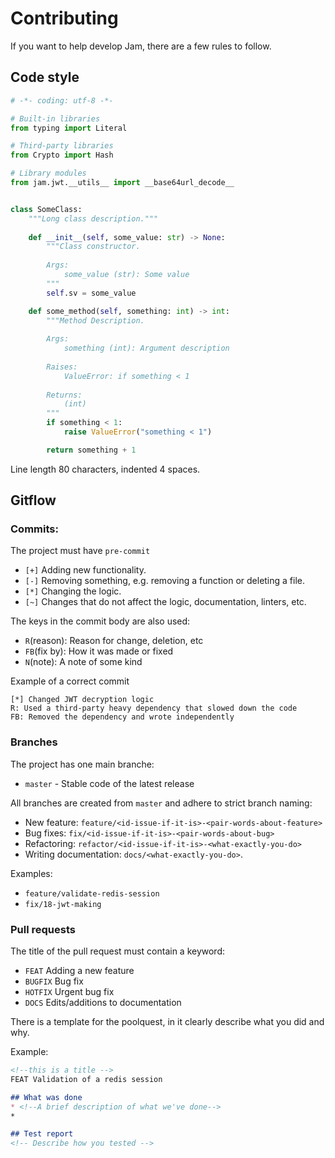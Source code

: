 # Contributing

If you want to help develop Jam, there are a few rules to follow.

## Code style
```python
# -*- coding: utf-8 -*-

# Built-in libraries
from typing import Literal

# Third-party libraries
from Crypto import Hash

# Library modules
from jam.jwt.__utils__ import __base64url_decode__


class SomeClass:
    """Long class description."""
    
    def __init__(self, some_value: str) -> None:
        """Class constructor.
        
        Args:
            some_value (str): Some value
        """
        self.sv = some_value

    def some_method(self, something: int) -> int:
        """Method Description.
        
        Args:
            something (int): Argument description
        
        Raises:
            ValueError: if something < 1
            
        Returns:
            (int)
        """
        if something < 1:
            raise ValueError("something < 1")

        return something + 1
```
Line length 80 characters, indented 4 spaces.

## Gitflow

### Commits:

The project must have `pre-commit`

* `[+]` Adding new functionality.
* `[-]` Removing something, e.g. removing a function or deleting a file.
* `[*]` Changing the logic.
* `[~]` Changes that do not affect the logic, documentation, linters, etc.

The keys in the commit body are also used:
* `R`(reason): Reason for change, deletion, etc
* `FB`(fix by): How it was made or fixed
* `N`(note): A note of some kind

Example of a correct commit
```
[*] Changed JWT decryption logic
R: Used a third-party heavy dependency that slowed down the code
FB: Removed the dependency and wrote independently 
```

### Branches
The project has one main branche:
* `master` - Stable code of the latest release

All branches are created from `master` and adhere to strict branch naming:

* New feature: `feature/<id-issue-if-it-is>-<pair-words-about-feature>`
* Bug fixes: `fix/<id-issue-if-it-is>-<pair-words-about-bug>`
* Refactoring: `refactor/<id-issue-if-it-is>-<what-exactly-you-do>`
* Writing documentation: `docs/<what-exactly-you-do>`.

Examples:

* `feature/validate-redis-session`
* `fix/18-jwt-making`

### Pull requests

The title of the pull request must contain a keyword:
* `FEAT` Adding a new feature
* `BUGFIX` Bug fix
* `HOTFIX` Urgent bug fix
* `DOCS` Edits/additions to documentation

There is a template for the poolquest, 
in it clearly describe what you did and why.

Example:
```markdown
<!--this is a title -->
FEAT Validation of a redis session

## What was done
* <!--A brief description of what we've done-->
*

## Test report
<!-- Describe how you tested -->
```
